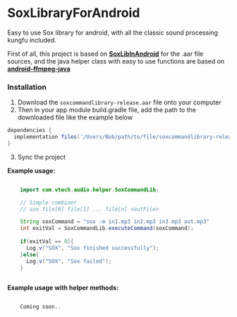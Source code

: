 # SoxLibraryForAndroid
Easy to use Sox library for android, with all the classic sound processing kungfu included.

First of all, this project is based on [**SoxLibInAndroid**][1] for the .aar file sources, and the java helper class with easy to use functions are based on  [**android-ffmpeg-java**][2]



[1]:  https://github.com/pxhbug123/SoxLibInAndroid
[2]:  https://github.com/guardianproject/android-ffmpeg-java/tree/master/src/net/sourceforge/sox

### Installation
1. Download the ``soxcommandlibrary-release.aar`` file onto your computer
2. Then in your app module build.gradle file, add the path to the downloaded file like the example below

```gradle
dependencies {
  implementation files('/Users/Bob/path/to/file/soxcommandlibrary-release.aar')
}
```
3. Sync the project


**Example usage:**
```Java

    import com.vtech.audio.helper.SoxCommandLib;

    // Simple combiner
    // sox file[0] file[1] ... file[n] <outFile>

    String soxCommand = "sox -m in1.mp3 in2.mp3 in3.mp3 out.mp3"
    int exitVal = SoxCommandLib.executeCommand(soxCommand);
 
    if(exitVal == 0){
      Log.v("SOX", "Sox finished successfully");
    }else{
      Log.v("SOX", "Sox failed");
    }
 
```


**Example usage with helper methods:**
```Java

    Coming soon..

```
